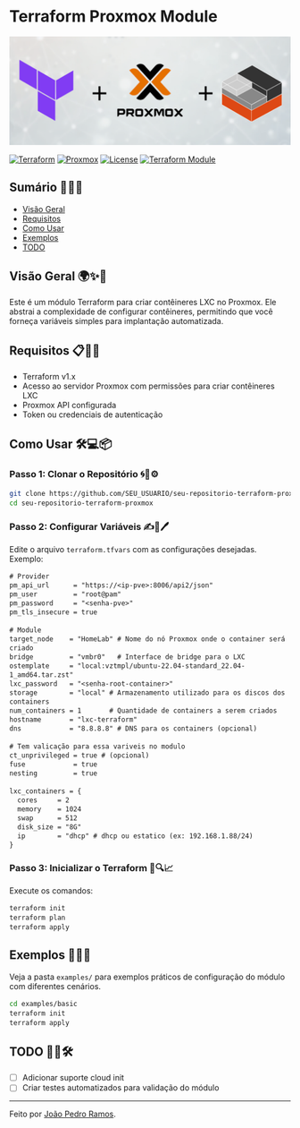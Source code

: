 # Terraform Proxmox Module

![alt text](assets/image.png)

[![Terraform](https://img.shields.io/badge/Terraform-v1.x-blue)](https://www.terraform.io) [![Proxmox](https://img.shields.io/badge/Proxmox-Supported-green)](https://www.proxmox.com) [![License](https://img.shields.io/badge/License-MIT-yellow)](./LICENSE)
[![Terraform Module](https://img.shields.io/badge/Terraform%20Registry-lxc%2Fproxmox-purple)](https://registry.terraform.io/modules/joao-pedro-rdo/lxc/proxmox/latest)

## Sumário 🌟🌟🌟

- [Visão Geral](#visão-geral)
- [Requisitos](#requisitos)
- [Como Usar](#como-usar)
- [Exemplos](#exemplos)
- [TODO](#todo)

## Visão Geral 🌍✨🚀

Este é um módulo Terraform para criar contêineres LXC no Proxmox. Ele abstrai a complexidade de configurar contêineres, permitindo que você forneça variáveis simples para implantação automatizada.

## Requisitos 📋🔧✅

- Terraform v1.x
- Acesso ao servidor Proxmox com permissões para criar contêineres LXC
- Proxmox API configurada
- Token ou credenciais de autenticação

## Como Usar 🛠️💻📦

### Passo 1: Clonar o Repositório 🌀📂⚙️

```bash
git clone https://github.com/SEU_USUARIO/seu-repositorio-terraform-proxmox.git
cd seu-repositorio-terraform-proxmox
```

### Passo 2: Configurar Variáveis ✍️📑🖊️

Edite o arquivo `terraform.tfvars` com as configurações desejadas. Exemplo:

```hcl
# Provider
pm_api_url      = "https://<ip-pve>:8006/api2/json"
pm_user         = "root@pam"
pm_password     = "<senha-pve>"
pm_tls_insecure = true

# Module
target_node    = "HomeLab" # Nome do nó Proxmox onde o container será criado
bridge         = "vmbr0"   # Interface de bridge para o LXC
ostemplate     = "local:vztmpl/ubuntu-22.04-standard_22.04-1_amd64.tar.zst"
lxc_password   = "<senha-root-container>"
storage        = "local" # Armazenamento utilizado para os discos dos containers
num_containers = 1       # Quantidade de containers a serem criados
hostname       = "lxc-terraform"
dns            = "8.8.8.8" # DNS para os containers (opcional)

# Tem valicação para essa variveis no modulo
ct_unprivileged = true # (opcional)
fuse            = true
nesting         = true

lxc_containers = {
  cores     = 2
  memory    = 1024
  swap      = 512
  disk_size = "8G"
  ip        = "dhcp" # dhcp ou estatico (ex: 192.168.1.88/24)
}

```

### Passo 3: Inicializar o Terraform 🌟🔍📈

Execute os comandos:

```bash
terraform init
terraform plan
terraform apply
```

## Exemplos 📝📖💡

Veja a pasta `examples/` para exemplos práticos de configuração do módulo com diferentes cenários.

```bash
cd examples/basic
terraform init
terraform apply
```

## TODO 📌📅🛠️

- [ ] Adicionar suporte cloud init
- [ ] Criar testes automatizados para validação do módulo

---

Feito por [João Pedro Ramos](https://github.com/joao-pedro-rdo).
